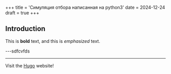 +++
title = 'Симуляция отбора написанная на python3'
date = 2024-12-24
draft = true
+++
## Introduction

This is **bold** text, and this is *emphasized* text.

---sdfcvfds

---

Visit the [Hugo](https://gohugo.io) website!